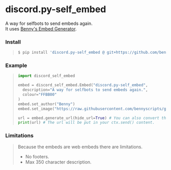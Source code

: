 # discord.py-self_embed
A way for selfbots to send embeds again.  
It uses [Benny's Embed Generator](https://benny.fun/embed).


### Install
> ```bash
> $ pip install 'discord.py-self_embed @ git+https://github.com/bentettmar/discord.py-self_embed'
> ```

### Example
> ```python
> import discord_self_embed
> 
> embed = discord_self_embed.Embed("discord.py-self_embed", 
>   description="A way for selfbots to send embeds again.", 
>   colour="FFBB00"
> )
> embed.set_author("Benny")
> embed.set_image("https://raw.githubusercontent.com/bennyscripts/ghost/refs/heads/main/ghost.png", big=False)
> 
> url = embed.generate_url(hide_url=True) # You can also convert the embed to a string.
> print(url) # The url will be put in your ctx.send() content.
> ```

### Limitations
> Because the embeds are web embeds there are limitations.  
> - No footers.
> - Max 350 character description.
